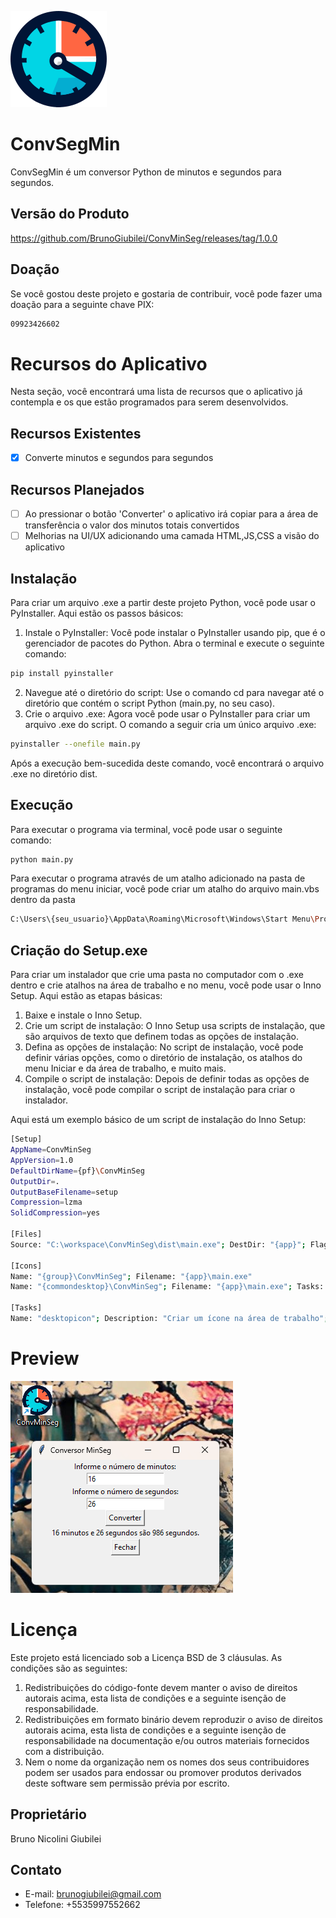 ![Conversor Minutos para Segundos em python](https://github.com/BrunoGiubilei/ConvMinSeg/blob/main/convMinSeg.png)

# ConvSegMin

ConvSegMin é um conversor Python de minutos e segundos para segundos.

## Versão do Produto
https://github.com/BrunoGiubilei/ConvMinSeg/releases/tag/1.0.0

## Doação
Se você gostou deste projeto e gostaria de contribuir, você pode fazer uma doação para a seguinte chave PIX:
```bash
09923426602
```

# Recursos do Aplicativo

Nesta seção, você encontrará uma lista de recursos que o aplicativo já contempla e os que estão programados para serem desenvolvidos.

## Recursos Existentes

- [x] Converte minutos e segundos para segundos

## Recursos Planejados

- [ ] Ao pressionar o botão 'Converter' o aplicativo irá copiar para a área de transferência o valor dos minutos totais convertidos
- [ ] Melhorias na UI/UX adicionando uma camada HTML,JS,CSS a visão do aplicativo

## Instalação

Para criar um arquivo .exe a partir deste projeto Python, você pode usar o PyInstaller. Aqui estão os passos básicos:

1. Instale o PyInstaller: Você pode instalar o PyInstaller usando pip, que é o gerenciador de pacotes do Python. Abra o terminal e execute o seguinte comando:
```bash
pip install pyinstaller
```

2. Navegue até o diretório do script: Use o comando cd para navegar até o diretório que contém o script Python (main.py, no seu caso).
3. Crie o arquivo .exe: Agora você pode usar o PyInstaller para criar um arquivo .exe do script. O comando a seguir cria um único arquivo .exe:
```bash
pyinstaller --onefile main.py
```
Após a execução bem-sucedida deste comando, você encontrará o arquivo .exe no diretório dist.

## Execução

Para executar o programa via terminal, você pode usar o seguinte comando:
```bash
python main.py
```
Para executar o programa através de um atalho adicionado na pasta de programas do menu iniciar, você pode criar um  atalho do arquivo main.vbs dentro da pasta 
```bash
C:\Users\{seu_usuario}\AppData\Roaming\Microsoft\Windows\Start Menu\Programs
```

## Criação do Setup.exe

Para criar um instalador que crie uma pasta no computador com o .exe dentro e crie atalhos na área de trabalho e no menu, você pode usar o Inno Setup. Aqui estão as etapas básicas:

1. Baixe e instale o Inno Setup.
2. Crie um script de instalação: O Inno Setup usa scripts de instalação, que são arquivos de texto que definem todas as opções de instalação.
3. Defina as opções de instalação: No script de instalação, você pode definir várias opções, como o diretório de instalação, os atalhos do menu Iniciar e da área de trabalho, e muito mais.
4. Compile o script de instalação: Depois de definir todas as opções de instalação, você pode compilar o script de instalação para criar o instalador.

Aqui está um exemplo básico de um script de instalação do Inno Setup:

```bash
[Setup]
AppName=ConvMinSeg
AppVersion=1.0
DefaultDirName={pf}\ConvMinSeg
OutputDir=.
OutputBaseFilename=setup
Compression=lzma
SolidCompression=yes

[Files]
Source: "C:\workspace\ConvMinSeg\dist\main.exe"; DestDir: "{app}"; Flags: ignoreversion

[Icons]
Name: "{group}\ConvMinSeg"; Filename: "{app}\main.exe"
Name: "{commondesktop}\ConvMinSeg"; Filename: "{app}\main.exe"; Tasks: desktopicon

[Tasks]
Name: "desktopicon"; Description: "Criar um ícone na área de trabalho"; GroupDescription: "Atalhos adicionais:"
```

# Preview
![Preview de como será o aplicativo após instalado](https://github.com/BrunoGiubilei/ConvMinSeg/blob/main/preview.png)

# Licença

Este projeto está licenciado sob a Licença BSD de 3 cláusulas. As condições são as seguintes:

1. Redistribuições do código-fonte devem manter o aviso de direitos autorais acima, esta lista de condições e a seguinte isenção de responsabilidade.
2. Redistribuições em formato binário devem reproduzir o aviso de direitos autorais acima, esta lista de condições e a seguinte isenção de responsabilidade na documentação e/ou outros materiais fornecidos com a distribuição.
3. Nem o nome da organização nem os nomes dos seus contribuidores podem ser usados para endossar ou promover produtos derivados deste software sem permissão prévia por escrito.

## Proprietário
Bruno Nicolini Giubilei

## Contato
- E-mail: brunogiubilei@gmail.com
- Telefone: +5535997552662